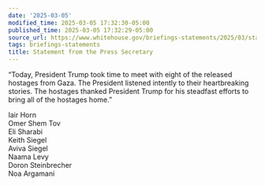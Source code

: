 ```yaml
---
date: '2025-03-05'
modified_time: 2025-03-05 17:32:30-05:00
published_time: 2025-03-05 17:32:29-05:00
source_url: https://www.whitehouse.gov/briefings-statements/2025/03/statement-from-the-press-secretary-2cd9/
tags: briefings-statements
title: Statement from the Press Secretary
---
```

 
“Today, President Trump took time to meet with eight of the released
hostages from Gaza. The President listened intently to their
heartbreaking stories. The hostages thanked President Trump for his
steadfast efforts to bring all of the hostages home.”

Iair Horn  
Omer Shem Tov  
Eli Sharabi   
Keith Siegel   
Aviva Siegel   
Naama Levy   
Doron Steinbrecher  
Noa Argamani

